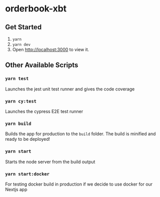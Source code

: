 # orderbook-xbt

## Get Started

1. `yarn`
2. `yarn dev`
3. Open [http://localhost:3000](http://localhost:3000) to view it.

## Other Available Scripts

### `yarn test`

Launches the jest unit test runner and gives the code coverage

### `yarn cy:test`

Launches the cypress E2E test runner

### `yarn build`

Builds the app for production to the `build` folder.
The build is minified and ready to be deployed!

### `yarn start`

Starts the node server from the build output

### `yarn start:docker`

For testing docker build in production if we decide to use docker for our Nextjs app
